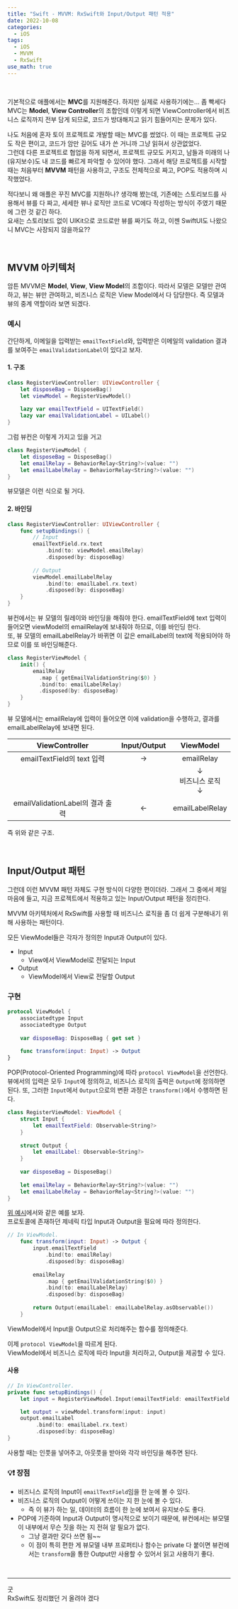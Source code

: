 ```yaml
---
title: "Swift - MVVM: RxSwift와 Input/Output 패턴 적용"
date: 2022-10-08
categories:
  - iOS
tags:
  - iOS
  - MVVM
  - RxSwift
use_math: true
---
```

<br>

기본적으로 애플에서는 **MVC**를 지원해준다. 하지만 실제로 사용하기에는... 좀 빡세다  
MVC는 **Model**, **View Controller**의 조합인데 이렇게 되면 ViewController에서 비즈니스 로직까지 전부 담게 되므로, 코드가 방대해지고 읽기 힘들어지는 문제가 있다.  

나도 처음에 혼자 토이 프로젝트로 개발할 때는 MVC를 썼었다. 이 때는 프로젝트 규모도 작은 편이고, 코드가 암만 길어도 내가 쓴 거니까 그냥 읽혀서 상관없었다.  
그런데 다른 프로젝트로 협업을 하게 되면서, 프로젝트 규모도 커지고, 남들과 미래의 나(유지보수)도 내 코드를 빠르게 파악할 수 있어야 했다. 그래서 해당 프로젝트를 시작할 때는 처음부터 **MVVM** 패턴을 사용하고, 구조도 전체적으로 짜고, POP도 적용하며 시작했었다.  

적다보니 왜 애플은 꾸진 MVC를 지원하나? 생각해 봤는데, 기존에는 스토리보드를 사용해서 뷰를 다 짜고, 세세한 뷰나 로직만 코드로 VC에다 작성하는 방식이 주였기 때문에 그런 것 같긴 하다.  
요새는 스토리보드 없이 UIKit으로 코드로만 뷰를 짜기도 하고, 이젠 SwiftUI도 나왔으니 MVC는 사장되지 않을까요??  

<br>

## MVVM 아키텍처

암튼 MVVM은 **Model**, **View**, **View Model**의 조합이다. 따라서 모델은 모델만 관여하고, 뷰는 뷰만 관여하고, 비즈니스 로직은 View Model에서 다 담당한다. 즉 모델과 뷰의 중계 역할이라 보면 되겠다.  

### 예시
간단하게, 이메일을 입력받는 `emailTextField`와, 입력받은 이메일의 validation 결과를 보여주는 `emailValidationLabel`이 있다고 보자.

#### 1. 구조
```swift
class RegisterViewController: UIViewController {
    let disposeBag = DisposeBag()
    let viewModel = RegisterViewModel()
    
    lazy var emailTextField = UITextField()
    lazy var emailValidationLabel = UILabel()
}
```
그럼 뷰컨은 이렇게 가지고 있을 거고

```swift
class RegisterViewModel {
    let disposeBag = DisposeBag()
    let emailRelay = BehaviorRelay<String?>(value: "")
    let emailLabelRelay = BehaviorRelay<String?>(value: "")
}
```
뷰모델은 이런 식으로 될 거다.

#### 2. 바인딩
```swift
class RegisterViewController: UIViewController {
    func setupBindings() {
        // Input
        emailTextField.rx.text
            .bind(to: viewModel.emailRelay)
            .disposed(by: disposeBag)
        
        // Output
        viewModel.emailLabelRelay
            .bind(to: emailLabel.rx.text)
            .disposed(by: disposeBag)
    }
}
```
뷰컨에서는 뷰 모델의 릴레이와 바인딩을 해줘야 한다. emailTextField에 text 입력이 들어오면 viewModel의 emailRelay에 보내줘야 하므로, 이를 바인딩 한다.  
또, 뷰 모델의 emailLabelRelay가 바뀌면 이 값은 emailLabel의 text에 적용되어야 하므로 이를 또 바인딩해준다.

```swift
class RegisterViewModel {
    init() {
        emailRelay
          .map { getEmailValidationString($0) }
          .bind(to: emailLabelRelay)
          .disposed(by: disposeBag)
    }
}
```
뷰 모델에서는 emailRelay에 입력이 들어오면 이에 validation을 수행하고, 결과를 emailLabelRelay에 보내면 된다.

| ViewController	 | Input/Output	 | ViewModel	 |
| :--: | :--: | :--: |
| emailTextField의 text 입력	 | →	 | emailRelay	 |
| 	 | 	 | ↓<br>비즈니스 로직<br>↓	 |
| emailValidationLabel의 결과 출력	 | ←	 | emailLabelRelay	 |

즉 위와 같은 구조.

<br>

## Input/Output 패턴

그런데 이런 MVVM 패턴 자체도 구현 방식이 다양한 편이더라. 그래서 그 중에서 제일 마음에 들고, 지금 프로젝트에서 적용하고 있는 Input/Output 패턴을 정리한다.

MVVM 아키텍처에서 RxSwift를 사용할 때 비즈니스 로직을 좀 더 쉽게 구분해내기 위해 사용하는 패턴이다.

모든 ViewModel들은 각자가 정의한 Input과 Output이 있다.

- Input
    - View에서 ViewModel로 전달되는 Input
- Output
    - ViewModel에서 View로 전달할 Output

### 구현

```swift
protocol ViewModel {
    associatedtype Input
    associatedtype Output
    
    var disposeBag: DisposeBag { get set }
    
    func transform(input: Input) -> Output
}
```
POP(Protocol-Oriented Programming)에 따라 `protocol ViewModel`을 선언한다.  
뷰에서의 입력은 모두 `Input`에 정의하고, 비즈니스 로직의 출력은 `Output`에 정의하면 된다.
또, 그러한 `Input`에서 `Output`으로의 변환 과정은 `transform()`에서 수행하면 된다.

```swift
class RegisterViewModel: ViewModel {
    struct Input {
        let emailTextField: Observable<String?>
    }
    
    struct Output {
        let emailLabel: Observable<String?>
    }
    
    var disposeBag = DisposeBag()
    
    let emailRelay = BehaviorRelay<String?>(value: "")
    let emailLabelRelay = BehaviorRelay<String?>(value: "")
}
```
[위 예시](#예시)에서와 같은 예를 보자.  
프로토콜에 존재하던 제네릭 타입 Input과 Output을 필요에 따라 정의한다.

```swift
// In ViewModel.
    func transform(input: Input) -> Output {
        input.emailTextField
            .bind(to: emailRelay)
            .disposed(by: disposeBag)
        
        emailRelay
            .map { getEmailValidationString($0) }
            .bind(to: emailLabelRelay)
            .disposed(by: disposeBag)
        
        return Output(emailLabel: emailLabelRelay.asObservable())
    }
```

ViewModel에서 Input을 Output으로 처리해주는 함수를 정의해준다.  

이제 `protocol ViewModel`을 따르게 된다.  
ViewModel에서 비즈니스 로직에 따라 Input을 처리하고, Output을 제공할 수 있다.

#### 사용

```swift
// In ViewController.
private func setupBindings() {
    let input = RegisterViewModel.Input(emailTextField: emailTextField.rx.text)

    let output = viewModel.transform(input: input)
    output.emailLabel
         .bind(to: emailLabel.rx.text)
         .disposed(by: disposeBag)
}
```
사용할 때는 인풋을 넣어주고, 아웃풋을 받아와 각각 바인딩을 해주면 된다.

### 💡❗ 장점
- 비즈니스 로직의 Input이 `emailTextField`임을 한 눈에 볼 수 있다.
- 비즈니스 로직의 Output이 어떻게 쓰이는 지 한 눈에 볼 수 있다.
  - 즉 이 뷰가 하는 일, 데이터의 흐름이 한 눈에 보여서 유지보수도 좋다.
- POP에 기준하여 Input과 Output이 명시적으로 보이기 때문에, 뷰컨에서는 뷰모델이 내부에서 무슨 짓을 하는 지 전혀 알 필요가 없다.
  - 그냥 결과만 갖다 쓰면 됨~~
  - 이 점이 특히 편한 게 뷰모델 내부 프로퍼티나 함수는 private 다 붙이면 뷰컨에서는 `transform`을 통한 Output만 사용할 수 있어서 읽고 사용하기 좋다.

<br>

---

굿  
RxSwift도 정리했던 거 올려야 겠다
<br>
